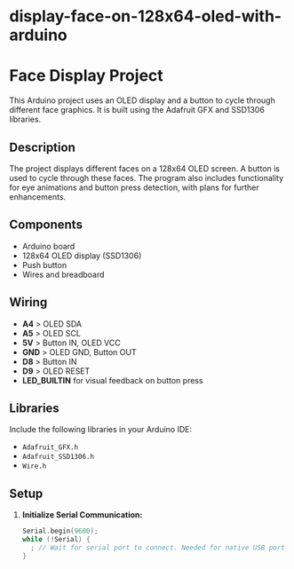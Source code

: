 # display-face-on-128x64-oled-with-arduino
# Face Display Project

This Arduino project uses an OLED display and a button to cycle through different face graphics. It is built using the Adafruit GFX and SSD1306 libraries.

## Description

The project displays different faces on a 128x64 OLED screen. A button is used to cycle through these faces. The program also includes functionality for eye animations and button press detection, with plans for further enhancements.

## Components

- Arduino board
- 128x64 OLED display (SSD1306)
- Push button
- Wires and breadboard

## Wiring

- **A4** > OLED SDA
- **A5** > OLED SCL
- **5V** > Button IN, OLED VCC
- **GND** > OLED GND, Button OUT
- **D8** > Button IN
- **D9** > OLED RESET
- **LED_BUILTIN** for visual feedback on button press

## Libraries

Include the following libraries in your Arduino IDE:

- `Adafruit_GFX.h`
- `Adafruit_SSD1306.h`
- `Wire.h`

## Setup

1. **Initialize Serial Communication:**
   ```cpp
   Serial.begin(9600);
   while (!Serial) {
     ; // Wait for serial port to connect. Needed for native USB port only
   }
